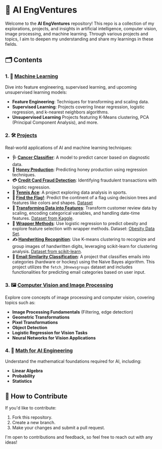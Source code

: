 # 🚀 AI EngVentures

Welcome to the **AI EngVentures** repository! This repo is a collection of my explorations, projects, and insights in artificial intelligence, computer vision, image processing, and machine learning. Through various projects and topics, I aim to deepen my understanding and share my learnings in these fields.

## 🗂️ Contents

### 1. 🤖 [Machine Learning](./machine_learning)

Dive into feature engineering, supervised learning, and upcoming unsupervised learning models:

- **Feature Engineering**: Techniques for transforming and scaling data.
- **Supervised Learning**: Projects covering linear regression, logistic regression, and k-nearest neighbors algorithms.
- **Unsupervised Learning** Projects featuring K-Means clustering, PCA (Principal Component Analysis), and more.

### 2. 🛠️ [Projects](./projects)

Real-world applications of AI and machine learning techniques:

- **🩺 [Cancer Classifier](./projects/supervised_learning/cancer_classifier)**: A model to predict cancer based on diagnostic data.
- **🍯 [Honey Production](./projects/supervised_learning/honey_production)**: Predicting honey production using regression techniques.
- **💳 [Credit Card Fraud Detection](./projects/supervised_learning/predict_credit_card_fraud)**: Identifying fraudulent transactions with logistic regression.
- **🎾 [Tennis Ace](./projects/supervised_learning/tennis_ace)**: A project exploring data analysis in sports.
- **🚩 [Find the Flag!](./projects/supervised_learning/find_the_flag)**: Predict the continent of a flag using decision trees and features like colors and shapes. [Dataset](https://archive.ics.uci.edu/ml/datasets/Flags)
- **🧰 [Transforming Data into Features](./projects/feature_engineering/transforming_data)**: Transform customer review data by scaling, encoding categorical variables, and handling date-time features. [Dataset from Kaggle](https://www.kaggle.com/datasets/nicapotato/womens-ecommerce-clothing-reviews).
- **📝 [Wrapper Methods](./projects/feature_engineering/wrapper_methods)**: Use logistic regression to predict obesity and explore feature selection with wrapper methods. Dataset: [Obesity Data Set](https://archive.ics.uci.edu/dataset/544/estimation+of+obesity+levels+based+on+eating+habits+and+physical+condition).
- **✍️ [Handwriting Recognition](./projects/unsupervised_learning/handwriting_recognition_kmeans)**: Use K-means clustering to recognize and group images of handwritten digits, leveraging scikit-learn for clustering analysis. [Dataset from scikit-learn](https://scikit-learn.org/stable/modules/generated/sklearn.datasets.load_digits.html).
- **📧 [Email Similarity Classification](./projects/supervised_learning/email_similarity)**: A project that classifies emails into categories (hardware or hockey) using the Naive Bayes algorithm. This project utilizes the `fetch_20newsgroups` dataset and includes functionalities for predicting email categories based on user input.

### 3. 🖼️ [Computer Vision and Image Processing](./computer_vision_and_image_processing)

Explore core concepts of image processing and computer vision, covering topics such as:

- **Image Processing Fundamentals** (Filtering, edge detection)
- **Geometric Transformations**
- **Pixel Transformations**
- **Object Detection**
- **Logistic Regression for Vision Tasks**
- **Neural Networks for Vision Applications**

### 4. 📐 [Math for AI Engineering](./math_for_ai_engineering)

Understand the mathematical foundations required for AI, including:

- **Linear Algebra**
- **Probability**
- **Statistics**

## 🤝 How to Contribute

If you'd like to contribute:

1. Fork this repository.
2. Create a new branch.
3. Make your changes and submit a pull request.

I'm open to contributions and feedback, so feel free to reach out with any ideas!
